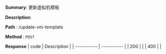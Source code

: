**Summary**: 更新虚拟机模板

**Description**:

**Path** : /update-vm-template

**Method** : `POST`

**Response**
| code      | Description |
| ----------- | ----------- |
|  200   |       |
|  400   |       |

